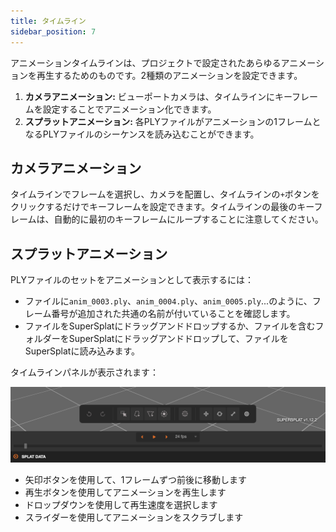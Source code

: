 ```yaml
---
title: タイムライン
sidebar_position: 7
---
```


アニメーションタイムラインは、プロジェクトで設定されたあらゆるアニメーションを再生するためのものです。2種類のアニメーションを設定できます。

1.  **カメラアニメーション:** ビューポートカメラは、タイムラインにキーフレームを設定することでアニメーション化できます。
2.  **スプラットアニメーション:** 各PLYファイルがアニメーションの1フレームとなるPLYファイルのシーケンスを読み込むことができます。

## カメラアニメーション

タイムラインでフレームを選択し、カメラを配置し、タイムラインの`+`ボタンをクリックするだけでキーフレームを設定できます。タイムラインの最後のキーフレームは、自動的に最初のキーフレームにループすることに注意してください。

## スプラットアニメーション

PLYファイルのセットをアニメーションとして表示するには：

-   ファイルに`anim_0003.ply`、`anim_0004.ply`、`anim_0005.ply`...のように、フレーム番号が追加された共通の名前が付いていることを確認します。
-   ファイルをSuperSplatにドラッグアンドドロップするか、ファイルを含むフォルダーをSuperSplatにドラッグアンドドロップして、ファイルをSuperSplatに読み込みます。

タイムラインパネルが表示されます：

<img width="931" alt="Screenshot 2025-01-03 at 13 52 25" src="/img/user-manual/gaussian-splatting/editing/supersplat/timeline.png" />

-   矢印ボタンを使用して、1フレームずつ前後に移動します
-   再生ボタンを使用してアニメーションを再生します
-   ドロップダウンを使用して再生速度を選択します
-   スライダーを使用してアニメーションをスクラブします
